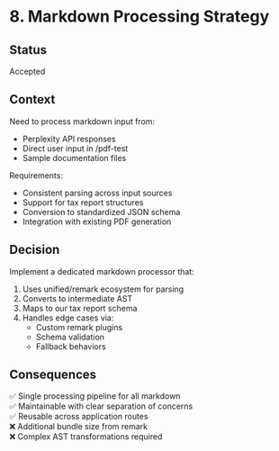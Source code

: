 # 8. Markdown Processing Strategy

## Status
Accepted

## Context
Need to process markdown input from:
- Perplexity API responses
- Direct user input in /pdf-test  
- Sample documentation files

Requirements:
- Consistent parsing across input sources
- Support for tax report structures
- Conversion to standardized JSON schema
- Integration with existing PDF generation

## Decision
Implement a dedicated markdown processor that:
1. Uses unified/remark ecosystem for parsing
2. Converts to intermediate AST
3. Maps to our tax report schema
4. Handles edge cases via:
   - Custom remark plugins
   - Schema validation
   - Fallback behaviors

## Consequences
✅ Single processing pipeline for all markdown  
✅ Maintainable with clear separation of concerns  
✅ Reusable across application routes  
❌ Additional bundle size from remark  
❌ Complex AST transformations required
